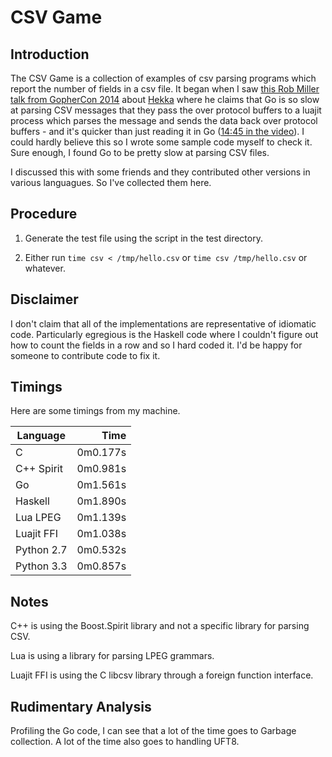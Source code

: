 # CSV Game

## Introduction

The CSV Game is a collection of examples of csv parsing programs which report
the number of fields in a csv file. It began when I saw [this Rob Miller talk
from GopherCon
2014](https://www.youtube.com/watch?v=RhLIblr_YXs&index=6&list=PLEireDfbBiXYxLvhLBHi8EX_HigEplHDH)
about [Hekka](https://github.com/mozilla-services/heka) where he claims that Go
is so slow at parsing CSV messages that they pass the over protocol buffers to a
luajit process which parses the message and sends the data back over protocol
buffers - and it's quicker than just reading it in Go ([14:45 in the video](https://www.youtube.com/watch?v=RhLIblr_YXs&index=6&list=PLEireDfbBiXYxLvhLBHi8EX_HigEplHDH#t=14m45)\).
I could hardly believe this so I wrote some sample code myself to check it.
Sure enough, I found Go to be pretty slow at parsing CSV files.

I discussed this with some friends and they contributed other
versions in various languagues. So I've collected them here.

## Procedure
1. Generate the test file using the script in the test directory.

2.  Either run `time csv < /tmp/hello.csv` or `time csv /tmp/hello.csv` 
or whatever.

## Disclaimer
I don't claim that all of the implementations are representative of idiomatic
code.  Particularly egregious is the Haskell code where I couldn't figure out
how to count the fields in a row and so I hard coded it. I'd be happy for
someone to contribute code to fix it.

## Timings

Here are some timings from my machine. 

| Language   | Time     |
|------------|---------:|
| C          | 0m0.177s |
| C++ Spirit | 0m0.981s |
| Go         | 0m1.561s |
| Haskell    | 0m1.890s |
| Lua LPEG   | 0m1.139s |
| Luajit FFI | 0m1.038s |
| Python 2.7 | 0m0.532s |
| Python 3.3 | 0m0.857s |

## Notes
C++ is using the Boost.Spirit library and not a specific library for parsing
CSV.

Lua is using a library for parsing LPEG grammars.

Luajit FFI is using the C libcsv library through a foreign function interface.

## Rudimentary Analysis

Profiling the Go code, I can see that a lot of the time goes to Garbage
collection. A lot of the time also goes to handling UFT8. 
